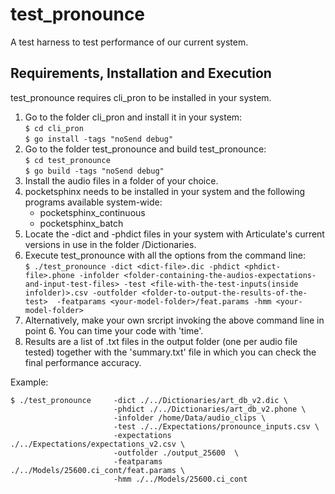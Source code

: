 # test_pronounce  
A test harness to test performance of our current system.  

##  Requirements, Installation and Execution  

test_pronounce requires cli_pron to be installed in your system.  
  
   1. Go to the folder cli_pron and install it in your system:  
  ``` $ cd cli_pron ```  
  ``` $ go install -tags "noSend debug" ```  
  2. Go to the folder test_pronounce and build test_pronounce:  
  ``` $ cd test_pronounce ```  
  ``` $ go build -tags "noSend debug" ```  
  3. Install the audio files in a folder of your choice.  
  4. pocketsphinx needs to be installed in your system and the following programs available system-wide:  
        - pocketsphinx_continuous  
        - pocketsphinx_batch  
  5. Locate the -dict and -phdict files in your system with Articulate's current versions in use in the folder /Dictionaries.  
  6. Execute test_pronounce with all the options from the command line:  
  ``` $ ./test_pronounce -dict <dict-file>.dic -phdict <phdict-file>.phone -infolder <folder-containing-the-audios-expectations-and-input-test-files> -test <file-with-the-test-inputs(inside infolder)>.csv -outfolder <folder-to-output-the-results-of-the-test>  -featparams <your-model-folder>/feat.params -hmm <your-model-folder> ```  
  7. Alternatively, make your own srcript invoking the above command line in point 6. You can time your code with 'time'.  
  8. Results are a list of .txt files in the output folder (one per audio file tested) together with  the 'summary.txt' file in which you can check the final performance accuracy.  

  Example:  

 ```
$ ./test_pronounce     -dict ./../Dictionaries/art_db_v2.dic \  
                        -phdict ./../Dictionaries/art_db_v2.phone \  
                        -infolder /home/Data/audio_clips \
                        -test ./../Expectations/pronounce_inputs.csv \  
                        -expectations ./../Expectations/expectations_v2.csv \  
                        -outfolder ./output_25600  \  
                        -featparams ./../Models/25600.ci_cont/feat.params \  
                        -hmm ./../Models/25600.ci_cont 
``` 




